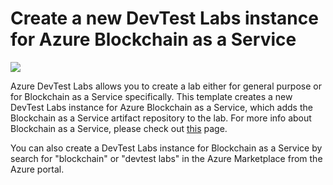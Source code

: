 # Create a new DevTest Labs instance for Azure Blockchain as a Service

<a href="https://portal.azure.com/#create/Microsoft.Template/uri/https%3A%2F%2Fraw.githubusercontent.com%2FAzure%2Fazure-devtestlab%2Fmaster%2Fsamples%2FDevTestLabs%2FQuickStartTemplates%2F101-dtl-create-lab%2Fazuredeploy.json" target="_blank">
    <img src="http://azuredeploy.net/deploybutton.png"/>
</a>

Azure DevTest Labs allows you to create a lab either for general purpose or for Blockchain as a Service specifically. This template creates a new DevTest Labs instance for Azure Blockchain as a Service, which adds the Blockchain as a Service artifact repository to the lab. For more info about Blockchain as a Service, please check out <a href="https://azure.microsoft.com/en-us/solutions/blockchain/">this</a> page.

You can also create a DevTest Labs instance for Blockchain as a Service by search for "blockchain" or "devtest labs" in the Azure Marketplace from the Azure portal. 
